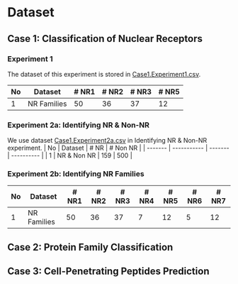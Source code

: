 # Dataset

## Case 1: Classification of Nuclear Receptors 

### Experiment 1
The dataset of this experiment is stored in [Case1.Experiment1.csv](https://github.com/rezafaisal/ProteinSequenceClassificationProject/blob/master/dataset/Case1.Experiment1.csv).

|   No    | Dataset     |  # NR1  |  # NR2  |  # NR3  |  # NR5 |
| ------- | ----------- | ------- | ------- | ------- | -------|
| 1       | NR Families | 50      | 36      | 37      | 12     |

### Experiment 2a: Identifying NR & Non-NR
We use dataset [Case1.Experiment2a.csv](https://github.com/rezafaisal/ProteinSequenceClassificationProject/blob/master/dataset/Case1.Experiment2a.csv) in Identifying NR & Non-NR experiment.
|   No    | Dataset     |  # NR   |  # Non NR  |
| ------- | ----------- | ------- | ---------- |
| 1       | NR & Non NR | 159     | 500        |

### Experiment 2b: Identifying NR Families
|   No    | Dataset     |  # NR1  |  # NR2  |  # NR3  |  # NR4 |  # NR5 |  # NR6 |  # NR7 |
| ------- | ----------- | ------- | ------- | ------- | -------| -------| -------| -------|
| 1       | NR Families | 50      | 36      | 37      | 7      | 12     | 5      | 12     |

## Case 2: Protein Family Classification 

## Case 3: Cell-Penetrating Peptides Prediction  

